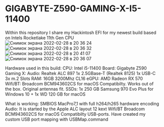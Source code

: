 # GIGABYTE-Z590-GAMING-X-I5-11400
Within this repository I share my Hackintosh EFI for my newest build based on Intels Rocketlake 11th Gen CPU
![Снимок экрана 2022-02-28 в 20 36 24](https://user-images.githubusercontent.com/67542372/155993691-79b1fe7f-bb5a-4a10-938c-a5b0c42fb331.png)
![Снимок экрана 2022-02-28 в 20 36 32](https://user-images.githubusercontent.com/67542372/155993694-83f4a182-3591-4e73-a8cf-b705ba51c829.png)
![Снимок экрана 2022-02-28 в 20 41 07](https://user-images.githubusercontent.com/67542372/155993696-d46c037d-6fb1-4a25-9acc-8fc578f0d771.png)
![Снимок экрана 2022-02-28 в 20 36 07](https://user-images.githubusercontent.com/67542372/155993684-3f723414-4e93-4e35-87ea-d8977d863ba0.png)


Hardware used in this build:
CPU: Intel i5-11400
Board: Gigabyte Z590 Gaming X:
Audio: Realtek ALC 897
1x 2.5GBase-T (Realtek 8125)
1x USB-C
3x m.2 Slots
RAM: 16GB 3200Mhz CL16
eGPU: AMD Radeon RX 570
Wifi/BT: Broadcom BCM943602CS for macOS Compatibilty. Works out of the box.  Original antennas fit.
SSDs: 1x 250 GB Samsung 970 Evo Plus for Windows 10 + 1x WD 120 GB for macOS 


What is working:
SMBIOS MacPro7,1 with full h264/h265 hardware encoding
Audio: It is started by the Apple ALC layout 12 kext
Wifi/BT Broadcom BCM943602CS for macOS Compatibilty
USB-ports. Have created my custom USB port mapping with USBMap.command
